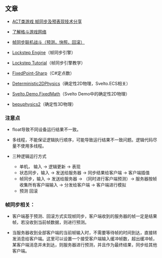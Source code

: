## 文章

- [ACT类游戏 帧同步及预表现技术分享](http://awucn.cn/?p=597)
- [了解格斗游戏网络](http://mauve.mizuumi.net/2012/07/05/understanding-fighting-game-networking/)
- [帧同步联机战斗（预测，快照，回滚）](https://blog.csdn.net/a673544319/article/details/81697643)
- [Lockstep Engine](https://github.com/JiepengTan/LockstepEngine)（帧同步引擎）
- [Lockstep Tutorial](https://github.com/JiepengTan/Lockstep-Tutorial)（帧同步引擎教学）

- [FixedPoint-Sharp](https://github.com/RomanZhu/FixedPoint-Sharp)（C#定点数）
- [Deterministic2DPhysics](https://github.com/iaincarsberg/Deterministic2DPhysics)（确定性2D物理，Svelto.ECS相关）
- [Svelto.Demo.FixedMath](https://github.com/sebas77/Svelto.MiniExamples/tree/26ffc36a041eca7ba5d6d2824b7fe09947023c0e/Example4-NET-SDL/FixedMath/FixedMaths)（Svelto Demo中的确定性2D物理）
- [bepuphysics2](https://github.com/bepu/bepuphysics2)（确定性3D物理）

### 注意点
- float导致不同设备运行结果不一致。
  
- 多线程，不能保证逻辑执行顺序，可能导致运行结果不一致问题。逻辑代码尽量不使用多线程。
  
- 三种逻辑运行方式
    
    - 单机， 输入 -> 逻辑更新 -> 表现
    - 状态同步，输入 -> 发送给服务器 -> 同步结果给客户端 -> 客户端插值
    - 帧同步，输入 -> 发送给服务器 -> （同时进行客户端预测）-> 服务器按帧收集所有客户端输入 -> 分发给客户端 -> 客户端进行模拟 
    - 预测 回滚

### 帧同步相关：

- 客户端基于预测、回滚方式实现帧同步，客户端收到的服务器的帧一定是结果帧，若没收到当前帧数据，则进行预测。

- 当服务器收到全部客户端的当前帧输入时，不需要等待帧的时间到达，直接转发消息给客户端。这里可以设置一个接受客户端输入缓冲帧数，超出缓冲帧，某客户端消息并未到达，则服务器进行预测，并且作为最终结果，同步给其他客户端。